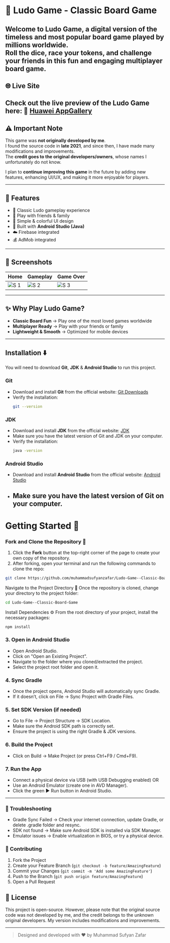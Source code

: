 # 🎲 **Ludo Game - Classic Board Game**

Welcome to **Ludo Game**, a digital version of the timeless and most popular board game played by millions worldwide.  
Roll the dice, race your tokens, and challenge your friends in this fun and engaging multiplayer board game.  
---

## 🌐 Live Site
Check out the live preview of the Ludo Game here:
🔗 [**Huawei AppGallery**](https://appgallery.huawei.com/#/app/C107066351)
---

## ⚠️ Important Note  
This game was **not originally developed by me**.  
I found the source code in **late 2021**, and since then, I have made many modifications and improvements.  
The **credit goes to the original developers/owners**, whose names I unfortunately do not know.  

I plan to **continue improving this game** in the future by adding new features, enhancing UI/UX, and making it more enjoyable for players.  

---

## 🚀 Features
- 🎲 Classic Ludo gameplay experience  
- 👥 Play with friends & family  
- 🎨 Simple & colorful UI design  
- 📱 Built with **Android Studio (Java)**  
- ☁️ Firebase integrated  
- 💰 AdMob integrated  

---

## 📸 Screenshots
| Home | Gameplay | Game Over |
|------|-----------|-----------|
| ![S 1](https://i.postimg.cc/zBYLCh0m/Ludo-1.jpg) | ![S 2](https://i.postimg.cc/T1RpSXzC/Ludo-2.jpg) | ![S 3](https://i.postimg.cc/k4N2f5p2/Ludo-3.jpg) |

---

## ✨ Why Play Ludo Game?

- **Classic Board Fun** → Play one of the most loved games worldwide  
- **Multiplayer Ready** → Play with your friends or family  
- **Lightweight & Smooth** → Optimized for mobile devices  

---

## Installation ⬇️

You will need to download **Git**, **JDK** & **Android Studio** to run this project.

### Git

- Download and install **Git** from the official website: [Git Downloads](https://git-scm.com/)
- Verify the installation:
  ```bash
  git --version
  ```

### JDK

- Download and install **JDK** from the official website: [JDK](https://www.oracle.com/java/technologies/downloads/)
- Make sure you have the latest version of Git and JDK on your computer.
- Verify the installation:
  ```bash
  java -version
  ```

### Android Studio

- Download and install **Android Studio** from the official website: [Android Studio](https://developer.android.com/studio/)
- Make sure you have the latest version of Git on your computer.
  ---

# Getting Started 🎯

### Fork and Clone the Repository 🚀
1. Click the **Fork** button at the top-right corner of the page to create your own copy of the repository.
2. After forking, open your terminal and run the following commands to clone the repo:

  ```bash
  git clone https://github.com/muhammadsufyanzafar/Ludo-Game--Classic-Board-Game.git
  ```
Navigate to the Project Directory 📂
Once the repository is cloned, change your directory to the project folder:
```bash
cd Ludo-Game--Classic-Board-Game
```

Install Dependencies ⚙️
From the root directory of your project, install the necessary packages:
```bash
npm install
```

### 3. Open in Android Studio 
- Open Android Studio.
- Click on "Open an Existing Project".
- Navigate to the folder where you cloned/extracted the project.
- Select the project root folder and open it.

### 4. Sync Gradle
- Once the project opens, Android Studio will automatically sync Gradle.
- If it doesn’t, click on File → Sync Project with Gradle Files.

### 5. Set SDK Version (if needed)
- Go to File → Project Structure → SDK Location.
- Make sure the Android SDK path is correctly set.
- Ensure the project is using the right Gradle & JDK versions.

### 6. Build the Project
- Click on Build → Make Project (or press Ctrl+F9 / Cmd+F9).

### 7. Run the App
- Connect a physical device via USB (with USB Debugging enabled) OR
- Use an Android Emulator (create one in AVD Manager).
- Click the green ▶️ Run button in Android Studio.

---

### 🚀 Troubleshooting

- Gradle Sync Failed → Check your internet connection, update Gradle, or delete .gradle folder and resync.
- SDK not found → Make sure Android SDK is installed via SDK Manager.
- Emulator issues → Enable virtualization in BIOS, or try a physical device.

### 🤝 Contributing

1. Fork the Project
2. Create your Feature Branch (`git checkout -b feature/AmazingFeature`)
3. Commit your Changes (`git commit -m 'Add some AmazingFeature'`)
4. Push to the Branch (`git push origin feature/AmazingFeature`)
5. Open a Pull Request

## 📌 License

This project is open-source.
However, please note that the original source code was not developed by me, and the credit belongs to the unknown original developers.
My version includes modifications and improvements.

---

> Designed and developed with ❤️ by Muhammad Sufyan Zafar
